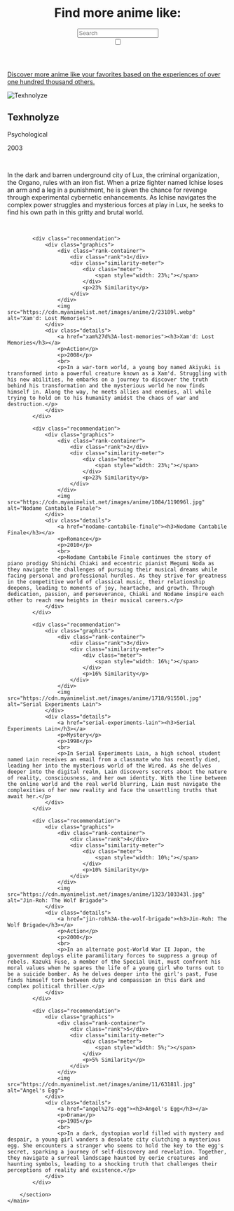 
<!DOCTYPE html>
<html lang="en">
<head>
    <meta charset="UTF-8">
    <meta name="viewport" content="width=device-width, initial-scale=1.0">
    <title>More Anime Like Texhnolyze</title>
    <link href="https://fonts.googleapis.com/css2?family=Nunito:wght@400;700&display=swap" rel="stylesheet">
    <script src="https://d3js.org/d3.v7.min.js"></script>
    <link rel="stylesheet" href="https://cdnjs.cloudflare.com/ajax/libs/font-awesome/5.15.4/css/all.min.css">
    <link id="stylesheet" rel="stylesheet" href="page.css">
    <link rel="icon" href="../favicon.png" type="image/png">
    <script src="https://cdn.jsdelivr.net/npm/chart.js"></script>
    <script src="https://cdn.jsdelivr.net/npm/chartjs-plugin-datalabels"></script>
    <script src="page.js"></script>
</head>
<body>
    <header>
        <script>const number = "26";</script>
        <a href="../index" class="home-icon"><i class="fas fa-home"></i></a>
        <a href="javascript:void(0);" class="home-icon", id="randomPageLink"><i class="fas fa-random"></i></a>
        <div class="header-content">
            <h1>Find more anime like: </h1>
            <div class="search-container">
                <input type="text" id="searchBox" class="searchBox" placeholder="Search">
                <div id="autocomplete-list" class="autocomplete-items"></div>
            </div>
        </div>
        <label class="switch">
            <input type="checkbox" id="themeToggle">
            <span class="slider round"></span>
        </label>
    </header>
    <p id="tagline"><a href="../about">Discover more anime like your favorites based on the experiences of over one hundred thousand others.</a></p>
    <div class="black-bar"></div>
    <main>
        <section id="main-anime">
            <div class="anime-details">
                <img src="https://cdn.myanimelist.net/images/anime/1027/131977l.jpg" alt="Texhnolyze">
                <div>
                    <h2 id="title">Texhnolyze</h2>
                    <p>Psychological</p>
                    <p>2003</p>
                    <br>
                    <p>In the dark and barren underground city of Lux, the criminal organization, the Organo, rules with an iron fist. When a prize fighter named Ichise loses an arm and a leg in a punishment, he is given the chance for revenge through experimental cybernetic enhancements. As Ichise navigates the complex power struggles and mysterious forces at play in Lux, he seeks to find his own path in this gritty and brutal world.</p>
                </div>
            </div>
            <canvas id="myPolarAreaChart" width="40px" height="40px"></canvas>
        </section>
        <br>
        <section id="recommendations">

            <div class="recommendation">
                <div class="graphics">
                    <div class="rank-container">
                        <div class="rank">1</div>
                        <div class="similarity-meter">
                            <div class="meter">
                                <span style="width: 23%;"></span>
                            </div>
                            <p>23% Similarity</p>
                        </div>
                    </div>
                    <img src="https://cdn.myanimelist.net/images/anime/2/23189l.webp" alt="Xam'd: Lost Memories">
                </div>
                <div class="details">
                    <a href="xam%27d%3A-lost-memories"><h3>Xam'd: Lost Memories</h3></a>
                    <p>Action</p>
                    <p>2008</p>
                    <br>
                    <p>In a war-torn world, a young boy named Akiyuki is transformed into a powerful creature known as a Xam'd. Struggling with his new abilities, he embarks on a journey to discover the truth behind his transformation and the mysterious world he now finds himself in. Along the way, he meets allies and enemies, all while trying to hold on to his humanity amidst the chaos of war and destruction.</p>
                </div>
            </div>

            <div class="recommendation">
                <div class="graphics">
                    <div class="rank-container">
                        <div class="rank">2</div>
                        <div class="similarity-meter">
                            <div class="meter">
                                <span style="width: 23%;"></span>
                            </div>
                            <p>23% Similarity</p>
                        </div>
                    </div>
                    <img src="https://cdn.myanimelist.net/images/anime/1084/119096l.jpg" alt="Nodame Cantabile Finale">
                </div>
                <div class="details">
                    <a href="nodame-cantabile-finale"><h3>Nodame Cantabile Finale</h3></a>
                    <p>Romance</p>
                    <p>2010</p>
                    <br>
                    <p>Nodame Cantabile Finale continues the story of piano prodigy Shinichi Chiaki and eccentric pianist Megumi Noda as they navigate the challenges of pursuing their musical dreams while facing personal and professional hurdles. As they strive for greatness in the competitive world of classical music, their relationship deepens, leading to moments of joy, heartache, and growth. Through dedication, passion, and perseverance, Chiaki and Nodame inspire each other to reach new heights in their musical careers.</p>
                </div>
            </div>

            <div class="recommendation">
                <div class="graphics">
                    <div class="rank-container">
                        <div class="rank">3</div>
                        <div class="similarity-meter">
                            <div class="meter">
                                <span style="width: 16%;"></span>
                            </div>
                            <p>16% Similarity</p>
                        </div>
                    </div>
                    <img src="https://cdn.myanimelist.net/images/anime/1718/91550l.jpg" alt="Serial Experiments Lain">
                </div>
                <div class="details">
                    <a href="serial-experiments-lain"><h3>Serial Experiments Lain</h3></a>
                    <p>Mystery</p>
                    <p>1998</p>
                    <br>
                    <p>In Serial Experiments Lain, a high school student named Lain receives an email from a classmate who has recently died, leading her into the mysterious world of the Wired. As she delves deeper into the digital realm, Lain discovers secrets about the nature of reality, consciousness, and her own identity. With the line between the online world and the real world blurring, Lain must navigate the complexities of her new reality and face the unsettling truths that await her.</p>
                </div>
            </div>

            <div class="recommendation">
                <div class="graphics">
                    <div class="rank-container">
                        <div class="rank">4</div>
                        <div class="similarity-meter">
                            <div class="meter">
                                <span style="width: 10%;"></span>
                            </div>
                            <p>10% Similarity</p>
                        </div>
                    </div>
                    <img src="https://cdn.myanimelist.net/images/anime/1323/103343l.jpg" alt="Jin-Roh: The Wolf Brigade">
                </div>
                <div class="details">
                    <a href="jin-roh%3A-the-wolf-brigade"><h3>Jin-Roh: The Wolf Brigade</h3></a>
                    <p>Action</p>
                    <p>2000</p>
                    <br>
                    <p>In an alternate post-World War II Japan, the government deploys elite paramilitary forces to suppress a group of rebels. Kazuki Fuse, a member of the Special Unit, must confront his moral values when he spares the life of a young girl who turns out to be a suicide bomber. As he delves deeper into the girl's past, Fuse finds himself torn between duty and compassion in this dark and complex political thriller.</p>
                </div>
            </div>

            <div class="recommendation">
                <div class="graphics">
                    <div class="rank-container">
                        <div class="rank">5</div>
                        <div class="similarity-meter">
                            <div class="meter">
                                <span style="width: 5%;"></span>
                            </div>
                            <p>5% Similarity</p>
                        </div>
                    </div>
                    <img src="https://cdn.myanimelist.net/images/anime/11/63181l.jpg" alt="Angel's Egg">
                </div>
                <div class="details">
                    <a href="angel%27s-egg"><h3>Angel's Egg</h3></a>
                    <p>Drama</p>
                    <p>1985</p>
                    <br>
                    <p>In a dark, dystopian world filled with mystery and despair, a young girl wanders a desolate city clutching a mysterious egg. She encounters a stranger who seems to hold the key to the egg's secret, sparking a journey of self-discovery and revelation. Together, they navigate a surreal landscape haunted by eerie creatures and haunting symbols, leading to a shocking truth that challenges their perceptions of reality and existence.</p>
                </div>
            </div>

        </section>
    </main>
</body>
</html>
